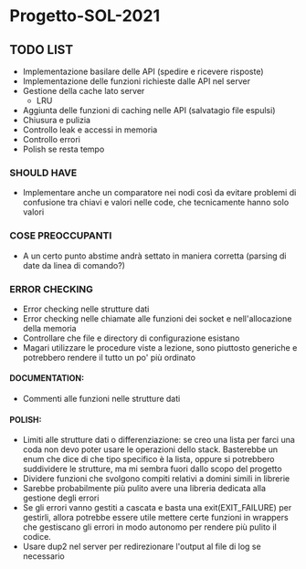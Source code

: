 # Progetto-SOL-2021

## TODO LIST

- Implementazione basilare delle API (spedire e ricevere risposte)
- Implementazione delle funzioni richieste dalle API nel server
- Gestione della cache lato server
  - LRU
- Aggiunta delle funzioni di caching nelle API (salvatagio file espulsi)
- Chiusura e pulizia
- Controllo leak e accessi in memoria
- Controllo errori
- Polish se resta tempo

### SHOULD HAVE

- Implementare anche un comparatore nei nodi così da evitare problemi di confusione tra chiavi e valori
  nelle code, che tecnicamente hanno solo valori

### COSE PREOCCUPANTI
- A un certo punto abstime andrà settato in maniera corretta (parsing di date da linea di comando?)

### ERROR CHECKING
- Error checking nelle strutture dati
- Error checking nelle chiamate alle funzioni dei socket e nell'allocazione della memoria
- Controllare che file e directory di configurazione esistano
- Magari utilizzare le procedure viste a lezione, sono piuttosto generiche e potrebbero rendere il tutto un po' più ordinato

#### DOCUMENTATION:
- Commenti alle funzioni nelle strutture dati

#### POLISH:
- Limiti alle strutture dati o differenziazione: se creo una lista per farci una coda non devo   poter
  usare le operazioni dello stack. Basterebbe un enum che dice di che tipo specifico è la lista, oppure
  si potrebbero suddividere le strutture, ma mi sembra fuori dallo scopo del progetto
- Dividere funzioni che svolgono compiti relativi a domini simili in librerie
- Sarebbe probabilmente più pulito avere una libreria dedicata alla gestione degli errori
- Se gli errori vanno gestiti a cascata e basta una exit(EXIT_FAILURE) per gestirli, allora potrebbe 
  essere utile mettere certe funzioni in wrappers che gestiscano gli errori in modo autonomo per rendere
  più pulito il codice.
- Usare dup2 nel server per redirezionare l'output al file di log se necessario